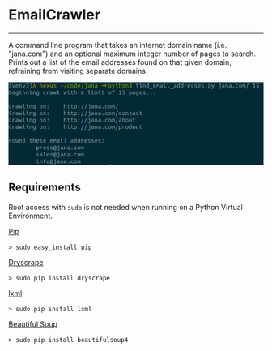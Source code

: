 # EmailCrawler
-------
A command line program that takes an internet domain name (i.e. "jana.com") and an optional maximum integer number of pages to search.  
Prints out a list of the email addresses found on that given domain, refraining from visiting separate domains.

![Sample code output](img/emailCrawler.png)

## Requirements

Root access with `sudo` is not needed when running on a Python Virtual Environment.

[Pip](https://pip.pypa.io/en/stable/installing/)
```
> sudo easy_install pip
```

[Dryscrape](https://dryscrape.readthedocs.org/en/latest/installation.html)
```
> sudo pip install dryscrape
```

[lxml](http://lxml.de/index.html#download)
```
> sudo pip install lxml
```

[Beautiful Soup](http://www.crummy.com/software/BeautifulSoup/bs4/doc/#installing-beautiful-soup)
```
> sudo pip install beautifulsoup4
```
